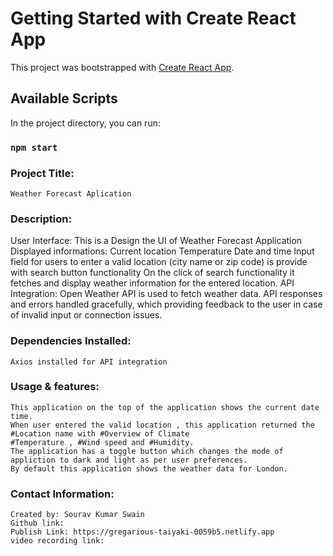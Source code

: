# Getting Started with Create React App

This project was bootstrapped with [Create React App](https://github.com/facebook/create-react-app).

## Available Scripts

In the project directory, you can run:

### `npm start`

### Project Title:
    Weather Forecast Aplication

### Description:
User Interface:
    This is a Design the UI of Weather Forecast Application
    Displayed informations:
        Current location
        Temperature
        Date and time
    Input field for users to enter a valid location (city name or zip code) is provide with search button functionality
    On the click of search functionality it fetches and display weather information for the entered location.
API Integration:
    Open Weather API is used to fetch weather data.
    API responses and errors handled gracefully, which providing feedback to the user in case of invalid input or connection issues.

### Dependencies Installed:
    Axios installed for API integration

### Usage & features:
    This application on the top of the application shows the current date time.
    When user entered the valid location , this application returned the #Location name with #Overview of Climate
    #Temperature , #Wind speed and #Humidity.
    The application has a toggle button which changes the mode of appliction to dark and light as per user preferences.
    By default this application shows the weather data for London.

### Contact Information:
    Created by: Sourav Kumar Swain
    Github link: 
    Publish Link: https://gregarious-taiyaki-0059b5.netlify.app
    video recording link:


